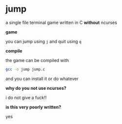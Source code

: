 # jump
a single file terminal game written in C **without** ncurses

**game**

you can jump using `j` and quit using `q`

**compile**

the game can be compiled with
```bash
gcc -o jump jump.c
```
and you can install it or do whatever

**why do you not use ncurses?**

i do not give a fuck!!

**is this very poorly written?**

yes
